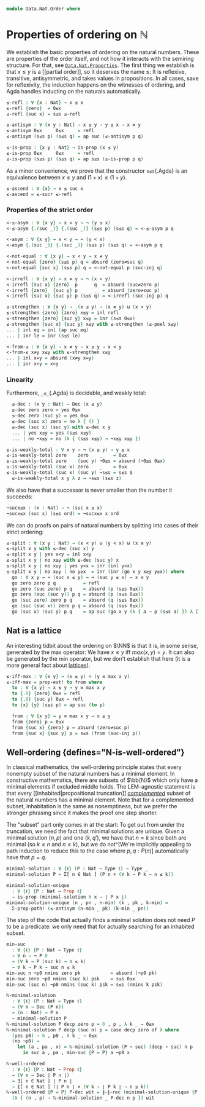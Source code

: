 <!--
```agda
open import 1Lab.Prelude

open import Data.Bool.Base
open import Data.Dec.Base
open import Data.Nat.Base
open import Data.Sum

import Prim.Data.Nat as Prim
```
-->

```agda
module Data.Nat.Order where
```

# Properties of ordering on ℕ

We establish the basic properties of ordering on the natural numbers.
These are properties of the order itself, and not how it interacts with
the semiring structure. For that, see
[`Data.Nat.Properties`](Data.Nat.Properties.html). The first thing we
establish is that $x \le y$ is a [[partial order]], so it deserves the
name $\le$: It is reflexive, transitive, antisymmetric, and takes values
in propositions. In all cases, save for reflexivity, the induction
happens on the witnesses of ordering, and Agda handles inducting on the
naturals automatically.

```agda
≤-refl : ∀ {x : Nat} → x ≤ x
≤-refl {zero}  = 0≤x
≤-refl {suc x} = s≤s ≤-refl
```

<!--
```agda
≤-refl' : ∀ {x y} → .(x ≡ y) → x ≤ y
≤-refl' {zero} {zero} p = 0≤x
≤-refl' {zero} {suc y} p = absurd (zero≠suc p)
≤-refl' {suc x} {zero} p = absurd (suc≠zero p)
≤-refl' {suc x} {suc y} p = s≤s (≤-refl' (suc-inj p))

≤-reflᵢ : ∀ {x y} → .(x ≡ᵢ y) → x ≤ y
≤-reflᵢ p = ≤-refl' (Id-identity-system .to-path p)
```
-->

```agda
≤-antisym : ∀ {x y : Nat} → x ≤ y → y ≤ x → x ≡ y
≤-antisym 0≤x     0≤x     = refl
≤-antisym (s≤s p) (s≤s q) = ap suc (≤-antisym p q)

≤-is-prop : {x y : Nat} → is-prop (x ≤ y)
≤-is-prop 0≤x     0≤x     = refl
≤-is-prop (s≤s p) (s≤s q) = ap s≤s (≤-is-prop p q)
```

As a minor convenience, we prove that the constructor `s≤s`{.Agda} is an
equivalence between $x \le y$ and $(1 + x) \le (1 + y)$.

```agda
≤-ascend : ∀ {x} → x ≤ suc x
≤-ascend = ≤-sucr ≤-refl
```

<!--
```agda
private
  from-prim-< : ∀ x y → ⌞ x Prim.< y ⌟ → x < y
  from-prim-< zero (suc y) o = s≤s 0≤x
  from-prim-< (suc x) (suc y) o = s≤s (from-prim-< x y o)

  to-prim-< : ∀ x y → x < y → ⌞ x Prim.< y ⌟
  to-prim-< zero (suc y) o = oh
  to-prim-< (suc x) (suc y) o = to-prim-< x y (≤-peel o)

instance
  H-Level-≤ : ∀ {n x y} → H-Level (x ≤ y) (suc n)
  H-Level-≤ = prop-instance ≤-is-prop
```
-->

### Properties of the strict order

```agda
<-≤-asym : ∀ {x y} → x < y → ¬ (y ≤ x)
<-≤-asym {.(suc _)} {.(suc _)} (s≤s p) (s≤s q) = <-≤-asym p q

<-asym : ∀ {x y} → x < y → ¬ (y < x)
<-asym {.(suc _)} {.(suc _)} (s≤s p) (s≤s q) = <-asym p q

<-not-equal : ∀ {x y} → x < y → x ≠ y
<-not-equal {zero} (s≤s p) q = absurd (zero≠suc q)
<-not-equal {suc x} (s≤s p) q = <-not-equal p (suc-inj q)

<-irrefl : ∀ {x y} → x ≡ y → ¬ (x < y)
<-irrefl {suc x} {zero}  p      q  = absurd (suc≠zero p)
<-irrefl {zero}  {suc y} p      _  = absurd (zero≠suc p)
<-irrefl {suc x} {suc y} p (s≤s q) = <-irrefl (suc-inj p) q

≤-strengthen : ∀ {x y} → .(x ≤ y) → (x ≡ y) ⊎ (x < y)
≤-strengthen {zero} {zero} x≤y = inl refl
≤-strengthen {zero} {suc y} x≤y = inr (s≤s 0≤x)
≤-strengthen {suc x} {suc y} x≤y with ≤-strengthen (≤-peel x≤y)
... | inl eq = inl (ap suc eq)
... | inr le = inr (s≤s le)

<-from-≤ : ∀ {x y} → x ≠ y → x ≤ y → x < y
<-from-≤ x≠y x≤y with ≤-strengthen x≤y
... | inl x=y = absurd (x≠y x=y)
... | inr x<y = x<y
```

### Linearity

Furthermore, `_≤_`{.Agda} is decidable, and weakly total:

<!--
```agda
module _ where private
```
-->

```agda
  ≤-dec : (x y : Nat) → Dec (x ≤ y)
  ≤-dec zero zero = yes 0≤x
  ≤-dec zero (suc y) = yes 0≤x
  ≤-dec (suc x) zero = no λ { () }
  ≤-dec (suc x) (suc y) with ≤-dec x y
  ... | yes x≤y = yes (s≤s x≤y)
  ... | no ¬x≤y = no (λ { (s≤s x≤y) → ¬x≤y x≤y })

≤-is-weakly-total : ∀ x y → ¬ (x ≤ y) → y ≤ x
≤-is-weakly-total zero    zero    _    = 0≤x
≤-is-weakly-total zero    (suc y) ¬0≤s = absurd (¬0≤s 0≤x)
≤-is-weakly-total (suc x) zero    _    = 0≤x
≤-is-weakly-total (suc x) (suc y) ¬s≤s = s≤s $
  ≤-is-weakly-total x y λ z → ¬s≤s (s≤s z)
```

<!--
```agda
<-from-not-≤ : ∀ x y → ¬ (x ≤ y) → y < x
<-from-not-≤ zero    zero    x    = absurd (x 0≤x)
<-from-not-≤ zero    (suc y) ¬0≤s = absurd (¬0≤s 0≤x)
<-from-not-≤ (suc x) zero    _    = s≤s 0≤x
<-from-not-≤ (suc x) (suc y) ¬s≤s = s≤s $
  <-from-not-≤ x y λ z → ¬s≤s (s≤s z)

≤-from-not-< : ∀ x y → ¬ (x < y) → y ≤ x
≤-from-not-< zero zero p = 0≤x
≤-from-not-< zero (suc y) p = absurd (p (s≤s 0≤x))
≤-from-not-< (suc x) zero p = 0≤x
≤-from-not-< (suc x) (suc y) p = s≤s (≤-from-not-< x y (p ∘ s≤s))

<-trans : ∀ x y z → x < y → y < z → x < z
<-trans x (suc y) (suc z) (s≤s p) (s≤s q) = ≤-trans (s≤s p) (≤-trans q ≤-ascend)

≤-uncap : ∀ m n → m ≠ suc n → m ≤ suc n → m ≤ n
≤-uncap m n p 0≤x = 0≤x
≤-uncap (suc x) zero p (s≤s 0≤x) = absurd (p refl)
≤-uncap (suc x) (suc n) p (s≤s q) = s≤s (≤-uncap x n (p ∘ ap suc) q)
```
-->

<!--
```agda
≤-dec : (x y : Nat) → Dec (x ≤ y)
≤-dec x y with x ≡? y
... | yes x=y = yes (≤-refl' x=y)
... | no ¬x=y with oh? (x Prim.< y)
... | yes x<y = yes (<-weaken (from-prim-< x y x<y))
... | no ¬x<y  = no not-both where
  not-both : ¬ (x ≤ y)
  not-both p with ≤-strengthen p
  ... | inl x=y = ¬x=y x=y
  ... | inr x<y = ¬x<y (to-prim-< x y x<y)

instance
  Dec-≤ : ∀ {x y} → Dec (x ≤ y)
  Dec-≤ = ≤-dec _ _
```
-->

We also have that a successor is never smaller than the number it
succeeds:

```agda
¬sucx≤x : (x : Nat) → ¬ (suc x ≤ x)
¬sucx≤x (suc x) (s≤s ord) = ¬sucx≤x x ord
```

We can do proofs on pairs of natural numbers by splitting into cases of
their strict ordering:

```agda
≤-split : ∀ (x y : Nat) → (x < y) ⊎ (y < x) ⊎ (x ≡ y)
≤-split x y with ≤-dec (suc x) y
≤-split x y | yes x<y = inl x<y
≤-split x y | no x≥y with ≤-dec (suc y) x
≤-split x y | no x≥y | yes y<x = inr (inl y<x)
≤-split x y | no x≥y | no y≥x  = inr (inr (go x y x≥y y≥x)) where
  go : ∀ x y → ¬ (suc x ≤ y) → ¬ (suc y ≤ x) → x ≡ y
  go zero zero p q          = refl
  go zero (suc zero) p q    = absurd (p (s≤s 0≤x))
  go zero (suc (suc y)) p q = absurd (p (s≤s 0≤x))
  go (suc zero) zero p q    = absurd (q (s≤s 0≤x))
  go (suc (suc x)) zero p q = absurd (q (s≤s 0≤x))
  go (suc x) (suc y) p q    = ap suc (go x y (λ { a → p (s≤s a) }) λ { a → q (s≤s a) })
```

## Nat is a lattice

An interesting tidbit about the ordering on $\NN$ is that it is, in some
sense, generated by the max operator: We have $x \le y$ iff $max(x,y) =
y$. It can also be generated by the min operator, but we don't establish
that here (it is a more general fact about
[lattices](Order.Lattice.html)).

```agda
≤-iff-max : ∀ {x y} → (x ≤ y) ≃ (y ≡ max x y)
≤-iff-max = prop-ext! to from where
  to : ∀ {x y} → x ≤ y → y ≡ max x y
  to {.0} {zero} 0≤x = refl
  to {.0} {suc y} 0≤x = refl
  to {x} {y} (s≤s p) = ap suc (to p)

  from : ∀ {x y} → y ≡ max x y → x ≤ y
  from {zero} p = 0≤x
  from {suc x} {zero} p = absurd (zero≠suc p)
  from {suc x} {suc y} p = s≤s (from (suc-inj p))
```

## Well-ordering {defines="N-is-well-ordered"}

In classical mathematics, the well-ordering principle states that every
nonempty subset of the natural numbers has a minimal element. In
constructive mathematics, there are subsets of $\bb{N}$ which only have
a minimal elements if excluded middle holds. The LEM-agnostic statement
is that every [[inhabited|propositional truncation]] [_complemented_]
subset of the natural numbers has a minimal element. Note that for a
complemented subset, inhabitation is the same as nonemptiness, but we
prefer the stronger phrasing since it makes the proof one step shorter.

[_complemented_]: Data.Power.Complemented.html

The "subset" part only comes in at the start: To get out from under the
truncation, we need the fact that minimal solutions are unique. Given a
minimal solution $(n, p)$ and one $(k, q')$, we have that $n = k$ since
both are minimal (so $k \le n$ and $n \le k$), but we do not^[We're
implicitly appealing to path induction to reduce this to the case where
$p, q : P(n)$] automatically have that $p = q$.

```agda
minimal-solution : ∀ {ℓ} (P : Nat → Type ℓ) → Type _
minimal-solution P = Σ[ n ∈ Nat ] (P n × (∀ k → P k → n ≤ k))

minimal-solution-unique
  : ∀ {ℓ} {P : Nat → Prop ℓ}
  → is-prop (minimal-solution λ x → ∣ P x ∣)
minimal-solution-unique (n , pn , n-min) (k , pk , k-min) =
  Σ-prop-path! (≤-antisym (n-min _ pk) (k-min _ pn))
```

The step of the code that actually finds a minimal solution does not
need $P$ to be a predicate: we only need that for actually searching for
an inhabited subset.

```agda
min-suc
  : ∀ {ℓ} {P : Nat → Type ℓ}
  → ∀ n → ¬ P 0
  → (∀ k → P (suc k) → n ≤ k)
  → ∀ k → P k → suc n ≤ k
min-suc n ¬p0 nmins zero pk           = absurd (¬p0 pk)
min-suc zero ¬p0 nmins (suc k) psk    = s≤s 0≤x
min-suc (suc n) ¬p0 nmins (suc k) psk = s≤s (nmins k psk)

ℕ-minimal-solution
  : ∀ {ℓ} (P : Nat → Type ℓ)
  → (∀ n → Dec (P n))
  → (n : Nat) → P n
  → minimal-solution P
ℕ-minimal-solution P decp zero p = 0 , p , λ k _ → 0≤x
ℕ-minimal-solution P decp (suc n) p = case decp zero of λ where
  (yes p0) → 0 , p0 , λ k _ → 0≤x
  (no ¬p0) →
    let (a , pa , x) = ℕ-minimal-solution (P ∘ suc) (decp ∘ suc) n p
      in suc a , pa , min-suc {P = P} a ¬p0 x

ℕ-well-ordered
  : ∀ {ℓ} {P : Nat → Prop ℓ}
  → (∀ n → Dec ∣ P n ∣)
  → ∃[ n ∈ Nat ] ∣ P n ∣
  → Σ[ n ∈ Nat ] (∣ P n ∣ × (∀ k → ∣ P k ∣ → n ≤ k))
ℕ-well-ordered {P = P} P-dec wit = ∥-∥-rec (minimal-solution-unique {P = P})
  (λ { (n , p) → ℕ-minimal-solution _ P-dec n p }) wit
```
